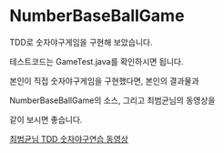 # NumberBaseBallGame

TDD로 숫자야구게임을 구현해 보았습니다.

테스트코드는 GameTest.java를 확인하시면 됩니다. 

본인이 직접 숫자야구게임을 구현했다면, 본인의 결과물과 

NumberBaseBallGame의 소스, 그리고 최범균님의 동영상을

같이 보시면 좋습니다. 

[최범균님 TDD 숫자야구연습 동영상](http://javacan.tistory.com/entry/%EC%88%AB%EC%9E%90-%EC%95%BC%EA%B5%AC-%EA%B2%8C%EC%9E%84-TDD-%EC%97%B0%EC%8A%B5)
